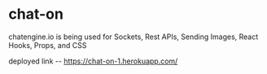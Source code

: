 # chat-on


chatengine.io is being used for  Sockets, Rest APIs, Sending Images, React Hooks, Props, and CSS  

deployed link -- https://chat-on-1.herokuapp.com/
